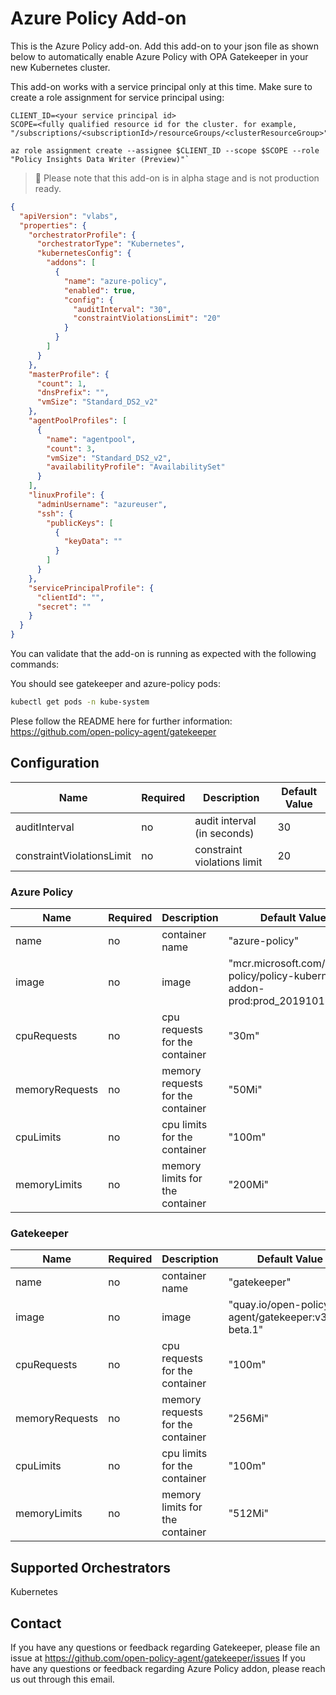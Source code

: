 # Azure Policy Add-on

This is the Azure Policy add-on. Add this add-on to your json file as shown below to automatically enable Azure Policy with OPA Gatekeeper in your new Kubernetes cluster.

This add-on works with a service principal only at this time. Make sure to create a role assignment for service principal using:

```
CLIENT_ID=<your service principal id>
SCOPE=<fully qualified resource id for the cluster. for example, "/subscriptions/<subscriptionId>/resourceGroups/<clusterResourceGroup>">

az role assignment create --assignee $CLIENT_ID --scope $SCOPE --role "Policy Insights Data Writer (Preview)"`
```

> 🚨 Please note that this add-on is in alpha stage and is not production ready.

```json
{
  "apiVersion": "vlabs",
  "properties": {
    "orchestratorProfile": {
      "orchestratorType": "Kubernetes",
      "kubernetesConfig": {
        "addons": [
          {
            "name": "azure-policy",
            "enabled": true,
            "config": {
              "auditInterval": "30",
              "constraintViolationsLimit": "20"
            }
          }
        ]
      }
    },
    "masterProfile": {
      "count": 1,
      "dnsPrefix": "",
      "vmSize": "Standard_DS2_v2"
    },
    "agentPoolProfiles": [
      {
        "name": "agentpool",
        "count": 3,
        "vmSize": "Standard_DS2_v2",
        "availabilityProfile": "AvailabilitySet"
      }
    ],
    "linuxProfile": {
      "adminUsername": "azureuser",
      "ssh": {
        "publicKeys": [
          {
            "keyData": ""
          }
        ]
      }
    },
    "servicePrincipalProfile": {
      "clientId": "",
      "secret": ""
    }
  }
}
```

You can validate that the add-on is running as expected with the following commands:

You should see gatekeeper and azure-policy pods:

```bash
kubectl get pods -n kube-system
```

Plese follow the README here for further information: https://github.com/open-policy-agent/gatekeeper

## Configuration

| Name                      | Required | Description                 | Default Value |
| ------------------------- | -------- | --------------------------- | ------------- |
| auditInterval             | no       | audit interval (in seconds) | 30            |
| constraintViolationsLimit | no       | constraint violations limit | 20            |

### Azure Policy

| Name           | Required | Description                       | Default Value                                                                 |
| -------------- | -------- | --------------------------------- | ----------------------------------------------------------------------------- |
| name           | no       | container name                    | "azure-policy"                                                                |
| image          | no       | image                             | "mcr.microsoft.com/azure-policy/policy-kubernetes-addon-prod:prod_20191011.1" |
| cpuRequests    | no       | cpu requests for the container    | "30m"                                                                         |
| memoryRequests | no       | memory requests for the container | "50Mi"                                                                        |
| cpuLimits      | no       | cpu limits for the container      | "100m"                                                                        |
| memoryLimits   | no       | memory limits for the container   | "200Mi"                                                                       |

### Gatekeeper

| Name           | Required | Description                       | Default Value                                        |
| -------------- | -------- | --------------------------------- | ---------------------------------------------------- |
| name           | no       | container name                    | "gatekeeper"                                         |
| image          | no       | image                             | "quay.io/open-policy-agent/gatekeeper:v3.0.4-beta.1" |
| cpuRequests    | no       | cpu requests for the container    | "100m"                                               |
| memoryRequests | no       | memory requests for the container | "256Mi"                                              |
| cpuLimits      | no       | cpu limits for the container      | "100m"                                               |
| memoryLimits   | no       | memory limits for the container   | "512Mi"                                              |

## Supported Orchestrators

Kubernetes

## Contact

If you have any questions or feedback regarding Gatekeeper, please file an issue at https://github.com/open-policy-agent/gatekeeper/issues
If you have any questions or feedback regarding Azure Policy addon, please reach us out through this email.
